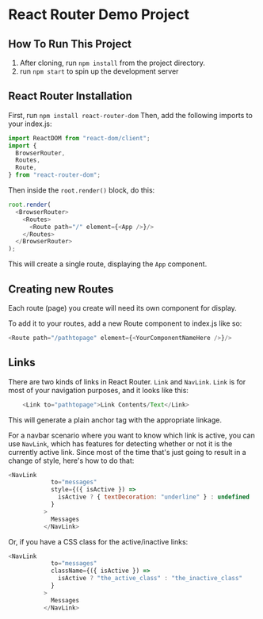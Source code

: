 # React Router Demo Project

## How To Run This Project
1. After cloning, run `npm install` from the project directory.
2. run `npm start` to spin up the development server

## React Router Installation
First, run `npm install react-router-dom`
Then, add the following imports to your index.js:

```javascript
import ReactDOM from "react-dom/client";
import {
  BrowserRouter,
  Routes,
  Route,
} from "react-router-dom";
```

Then inside the `root.render()` block, do this:

```javascript
root.render(
  <BrowserRouter>
    <Routes>
      <Route path="/" element={<App />}/>
    </Routes>
  </BrowserRouter>
);
```

This will create a single route, displaying the `App` component.

## Creating new Routes
Each route (page) you create will need its own component for display.

To add it to your routes, add a new Route component to index.js like so:

```javascript
<Route path="/pathtopage" element={<YourComponentNameHere />}/>
```

## Links
There are two kinds of links in React Router.  `Link` and `NavLink`. 
`Link` is for most of your navigation purposes, and it looks like this:

```javascript
    <Link to="pathtopage">Link Contents/Text</Link>
```

This will generate a plain anchor tag with the appropriate linkage.  

For a navbar scenario where you want to know which link is active, you can use `NavLink`, which has features for detecting whether or not it is the currently active link.  Since most of the time that's just going to result in a change of style, here's how to do that:

```javascript
<NavLink
            to="messages"
            style={({ isActive }) =>
              isActive ? { textDecoration: "underline" } : undefined
            }
          >
            Messages
          </NavLink>
```

Or, if you have a CSS class for the active/inactive links:

```javascript
<NavLink
            to="messages"
            className={({ isActive }) =>
              isActive ? "the_active_class" : "the_inactive_class"
            }
          >
            Messages
          </NavLink>
```
